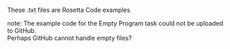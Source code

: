 These .txt files are Rosetta Code examples

note: The example code for the Empty Program task could not be uploaded to GitHub.  
Perhaps GitHub cannot handle empty files?

